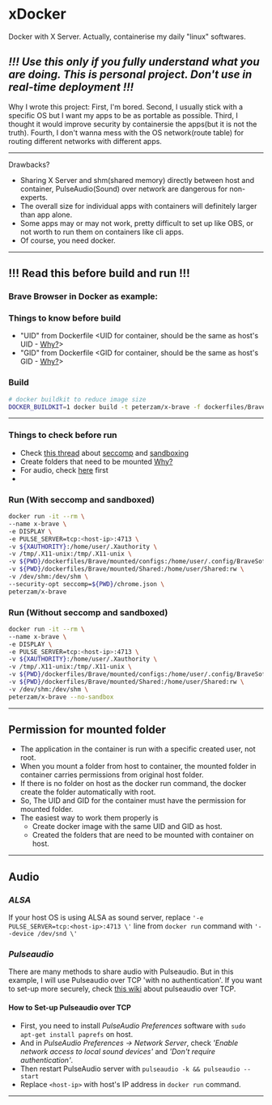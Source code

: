 # xDocker
Docker with X Server. Actually, containerise my daily "linux" softwares. 
## *!!! Use this only if you fully understand what you are doing. This is personal project. Don't use in real-time deployment !!!*
Why I wrote this project:
First, I'm bored. Second, I usually stick with a specific OS but I want my apps to be as portable as possible. Third, I thought it would improve security by containersie the apps(but it is not the truth). Fourth, I don't wanna mess with the OS network(route table) for routing different networks with different apps.

---
Drawbacks?
- Sharing X Server and shm(shared memory) directly between host and container, PulseAudio(Sound) over network are dangerous for non-experts.
- The overall size for individual apps with containers will definitely larger than app alone.
- Some apps may or may not work, pretty difficult to set up like OBS, or not worth to run them on containers like cli apps.
- Of course, you need docker.

---

## !!! Read this before build and run !!! 
### Brave Browser in Docker as example:

### **Things to know before build**
- "UID" from Dockerfile \<UID for container, should be the same as host's UID - [Why?](#permission-for-mounted-folder)>
- "GID" from Dockerfile \<GID for container, should be the same as host's GID - [Why?](#permission-for-mounted-folder)>

### Build
```bash
# docker buildkit to reduce image size
DOCKER_BUILDKIT=1 docker build -t peterzam/x-brave -f dockerfiles/Brave/Dockerfile .
```
---

### **Things to check before run**
- Check [this thread](https://stackoverflow.com/questions/59087200/google-chrome-failed-to-move-to-new-namespace) about [seccomp](https://docs.docker.com/engine/security/seccomp/) and [sandboxing](https://chromium.googlesource.com/chromium/src/+/HEAD/docs/design/sandbox.md)
- Create folders that need to be mounted [Why?](#permission-for-mounted-folder)
- For audio, check [here](#audio) first
- 

### Run (With seccomp and sandboxed)
```bash
docker run -it --rm \
--name x-brave \
-e DISPLAY \
-e PULSE_SERVER=tcp:<host-ip>:4713 \
-v ${XAUTHORITY}:/home/user/.Xauthority \
-v /tmp/.X11-unix:/tmp/.X11-unix \
-v ${PWD}/dockerfiles/Brave/mounted/configs:/home/user/.config/BraveSoftware:rw \
-v ${PWD}/dockerfiles/Brave/mounted/Shared:/home/user/Shared:rw \
-v /dev/shm:/dev/shm \
--security-opt seccomp=${PWD}/chrome.json \
peterzam/x-brave
```

### Run (Without seccomp and sandboxed)
```bash
docker run -it --rm \
--name x-brave \
-e DISPLAY \
-e PULSE_SERVER=tcp:<host-ip>:4713 \
-v ${XAUTHORITY}:/home/user/.Xauthority \
-v /tmp/.X11-unix:/tmp/.X11-unix \
-v ${PWD}/dockerfiles/Brave/mounted/configs:/home/user/.config/BraveSoftware:rw \
-v ${PWD}/dockerfiles/Brave/mounted/Shared:/home/user/Shared:rw \
-v /dev/shm:/dev/shm \
peterzam/x-brave --no-sandbox
```

---

## **Permission for mounted folder**
- The application in the container is run with a specific created user, not root.
- When you mount a folder from host to container, the mounted folder in container carries permissions from original host folder.
- If there is no folder on host as the docker run command, the docker create the folder automatically with root.
- So, The UID and GID for the container must have the permission for mounted folder.
- The easiest way to work them properly is 
    - Create docker image with the same UID and GID as host. 
    - Created the folders that are need to be mounted with container on host.

---

## **Audio**

### *ALSA*
If your host OS is using ALSA as sound server, replace 
`'-e PULSE_SERVER=tcp:<host-ip>:4713 \'` line from `docker run` command with `'--device /dev/snd \'`

### *Pulseaudio*
There are many methods to share audio with Pulseaudio. But in this example, I will use Pulseaudio over TCP 'with no authentication'.
If you want to set-up more securely, check [this wiki](https://github.com/mviereck/x11docker/wiki/Container-sound:-ALSA-or-Pulseaudio#pulseaudio-over-tcp) 
about pulseaudio over TCP.


#### **How to Set-up Pulseaudio over TCP**
- First, you need to install *PulseAudio Preferences* software with `sudo apt-get install paprefs` on host.
- And in *PulseAudio Preferences -> Network Server*, check *'Enable network access to local sound devices'* and *'Don't require authentication'*.
- Then restart PulseAudio server with `pulseaudio -k && pulseaudio --start`
- Replace `<host-ip>` with host's IP address in `docker run` command.

---
